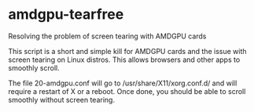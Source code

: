 # amdgpu-tearfree
Resolving the problem of screen tearing with AMDGPU cards

This script is a short and simple kill for AMDGPU cards and the issue with screen tearing on Linux distros.
This allows browsers and other apps to smoothly scroll.

The file 20-amdgpu.conf will go to /usr/share/X11/xorg.conf.d/ and will require a restart of X or a reboot.
Once done, you should be able to scroll smoothly without screen tearing.
